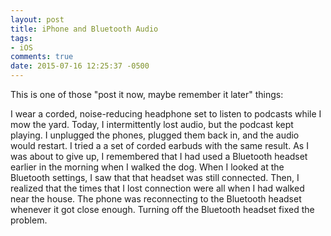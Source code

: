 ```yaml
---
layout: post
title: iPhone and Bluetooth Audio
tags:
- iOS
comments: true
date: 2015-07-16 12:25:37 -0500
---
```

This is one of those "post it now, maybe remember it later" things:

I wear a corded, noise-reducing headphone set to listen to podcasts while I mow the yard. Today, I intermittently lost audio, but the podcast kept playing. I unplugged the phones, plugged them back in, and the audio would restart. I tried a a set of corded earbuds with the same result. As I was about to give up, I remembered that I had used a Bluetooth headset earlier in the morning when I walked the dog. When I looked at the Bluetooth settings, I saw that that headset was still connected. Then, I realized that the times that I lost connection were all when I had walked near the house. The phone was reconnecting to the Bluetooth headset whenever it got close enough. Turning off the Bluetooth headset fixed the problem.

